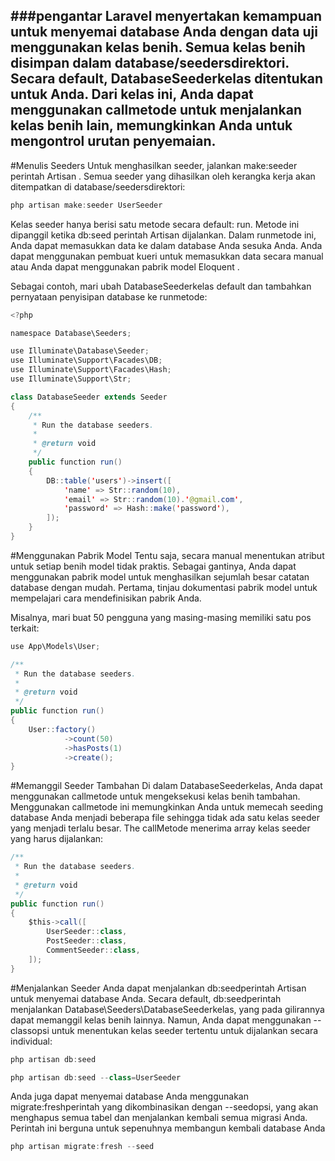 ###pengantar
Laravel menyertakan kemampuan untuk menyemai database Anda dengan data uji menggunakan kelas benih. Semua kelas benih disimpan dalam database/seedersdirektori. Secara default, DatabaseSeederkelas ditentukan untuk Anda. Dari kelas ini, Anda dapat menggunakan callmetode untuk menjalankan kelas benih lain, memungkinkan Anda untuk mengontrol urutan penyemaian.
---
#Menulis Seeders
Untuk menghasilkan seeder, jalankan make:seeder perintah Artisan . Semua seeder yang dihasilkan oleh kerangka kerja akan ditempatkan di database/seedersdirektori:
```java
php artisan make:seeder UserSeeder
```

Kelas seeder hanya berisi satu metode secara default: run. Metode ini dipanggil ketika db:seed perintah Artisan dijalankan. Dalam runmetode ini, Anda dapat memasukkan data ke dalam database Anda sesuka Anda. Anda dapat menggunakan pembuat kueri untuk memasukkan data secara manual atau Anda dapat menggunakan pabrik model Eloquent .

Sebagai contoh, mari ubah DatabaseSeederkelas default dan tambahkan pernyataan penyisipan database ke runmetode:
```java
<?php

namespace Database\Seeders;

use Illuminate\Database\Seeder;
use Illuminate\Support\Facades\DB;
use Illuminate\Support\Facades\Hash;
use Illuminate\Support\Str;

class DatabaseSeeder extends Seeder
{
    /**
     * Run the database seeders.
     *
     * @return void
     */
    public function run()
    {
        DB::table('users')->insert([
            'name' => Str::random(10),
            'email' => Str::random(10).'@gmail.com',
            'password' => Hash::make('password'),
        ]);
    }
}
```
#Menggunakan Pabrik Model
Tentu saja, secara manual menentukan atribut untuk setiap benih model tidak praktis. Sebagai gantinya, Anda dapat menggunakan pabrik model untuk menghasilkan sejumlah besar catatan database dengan mudah. Pertama, tinjau dokumentasi pabrik model untuk mempelajari cara mendefinisikan pabrik Anda.

Misalnya, mari buat 50 pengguna yang masing-masing memiliki satu pos terkait:
```java
use App\Models\User;

/**
 * Run the database seeders.
 *
 * @return void
 */
public function run()
{
    User::factory()
            ->count(50)
            ->hasPosts(1)
            ->create();
}
```

#Memanggil Seeder Tambahan
Di dalam DatabaseSeederkelas, Anda dapat menggunakan callmetode untuk mengeksekusi kelas benih tambahan. Menggunakan callmetode ini memungkinkan Anda untuk memecah seeding database Anda menjadi beberapa file sehingga tidak ada satu kelas seeder yang menjadi terlalu besar. The callMetode menerima array kelas seeder yang harus dijalankan:

```java
/**
 * Run the database seeders.
 *
 * @return void
 */
public function run()
{
    $this->call([
        UserSeeder::class,
        PostSeeder::class,
        CommentSeeder::class,
    ]);
}
```

#Menjalankan Seeder
Anda dapat menjalankan db:seedperintah Artisan untuk menyemai database Anda. Secara default, db:seedperintah menjalankan Database\Seeders\DatabaseSeederkelas, yang pada gilirannya dapat memanggil kelas benih lainnya. Namun, Anda dapat menggunakan --classopsi untuk menentukan kelas seeder tertentu untuk dijalankan secara individual:

```java
php artisan db:seed

php artisan db:seed --class=UserSeeder
```

Anda juga dapat menyemai database Anda menggunakan migrate:freshperintah yang dikombinasikan dengan --seedopsi, yang akan menghapus semua tabel dan menjalankan kembali semua migrasi Anda. Perintah ini berguna untuk sepenuhnya membangun kembali database Anda

```java
php artisan migrate:fresh --seed
```

